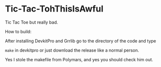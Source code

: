 # Tic-Tac-TohThisIsAwful
Tic Tac Toe but really bad.

How to build:

After installing DevkitPro and Grrlib go to the directory of the code and type

```make```
in devkitpro 
or just download the release like a normal person.


 
 


  


 


 

  
 

 




 























































































































































































































Yes I stole the makefile from Polymars, and yes you should check him out.
